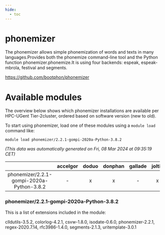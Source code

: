 ```yaml
---
hide:
  - toc
---
```


phonemizer
==========


The phonemizer allows simple phonemization of words and texts in many languages.Provides both the phonemize command-line tool and the Python function phonemizer.phonemize.It is using four backends: espeak, espeak-mbrola, festival and segments.

https://github.com/bootphon/phonemizer
# Available modules


The overview below shows which phonemizer installations are available per HPC-UGent Tier-2cluster, ordered based on software version (new to old).

To start using phonemizer, load one of these modules using a `module load` command like:

```shell
module load phonemizer/2.2.1-gompi-2020a-Python-3.8.2
```

*(This data was automatically generated on Fri, 08 Mar 2024 at 09:35:19 CET)*  

| |accelgor|doduo|donphan|gallade|joltik|skitty|
| :---: | :---: | :---: | :---: | :---: | :---: | :---: |
|phonemizer/2.2.1-gompi-2020a-Python-3.8.2|-|x|x|-|x|x|


### phonemizer/2.2.1-gompi-2020a-Python-3.8.2

This is a list of extensions included in the module:

clldutils-3.5.2, colorlog-4.2.1, csvw-1.8.0, isodate-0.6.0, phonemizer-2.2.1, regex-2020.7.14, rfc3986-1.4.0, segments-2.1.3, uritemplate-3.0.1